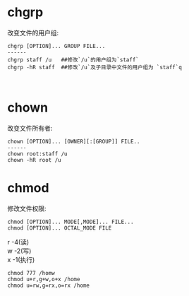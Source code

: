 # chgrp

改变文件的用户组:
```
chgrp [OPTION]... GROUP FILE...
------
chgrp staff /u   ##修改`/u`的用户组为`staff`
chgrp -hR staff  ##修改`/u`及子目录中文件的用户组为 `staff`q



```
# chown
改变文件所有者:
```
chown [OPTION]... [OWNER][:[GROUP]] FILE..
------
chown root:staff /u
chown -hR root /u
```

# chmod
修改文件权限:
```
chmod [OPTION]... MODE[,MODE]... FILE...
chmod [OPTION]... OCTAL_MODE FILE
```
r -4(读)  
w -2(写)  
x -1(执行)  


```
chmod 777 /homw
chmod u+r,g+w,o+x /home
chmod u=rw,g=rx,o=rx /home
```


